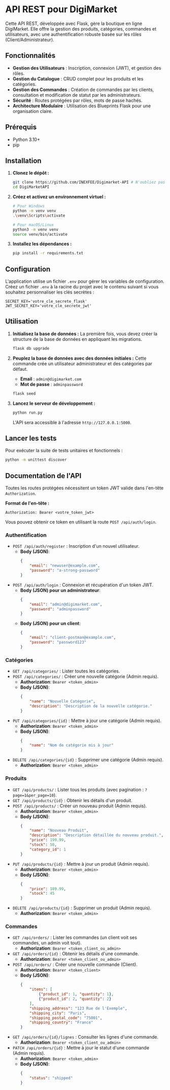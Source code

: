 # API REST pour DigiMarket

Cette API REST, développée avec Flask, gère la boutique en ligne DigiMarket. Elle offre la gestion des produits, catégories, commandes et utilisateurs, avec une authentification robuste basée sur les rôles (Client/Administrateur).

## Fonctionnalités

- **Gestion des Utilisateurs** : Inscription, connexion (JWT), et gestion des rôles.
- **Gestion du Catalogue** : CRUD complet pour les produits et les catégories.
- **Gestion des Commandes** : Création de commandes par les clients, consultation et modification de statut par les administrateurs.
- **Sécurité** : Routes protégées par rôles, mots de passe hachés.
- **Architecture Modulaire** : Utilisation des Blueprints Flask pour une organisation claire.

## Prérequis

- Python 3.10+
- pip

## Installation

1.  **Clonez le dépôt :**
    ```bash
    git clone https://github.com/INEXFEE/Digimarket-API # N'oubliez pas de remplacer par l'URL réelle de votre dépôt
    cd DigiMarketAPI
    ```

2.  **Créez et activez un environnement virtuel :**
    ```bash
    # Pour Windows
    python -m venv venv
    .\venv\Scripts\activate

    # Pour macOS/Linux
    python3 -m venv venv
    source venv/bin/activate
    ```

3.  **Installez les dépendances :**
    ```bash
    pip install -r requirements.txt
    ```

## Configuration

L'application utilise un fichier `.env` pour gérer les variables de configuration. Créez un fichier `.env` à la racine du projet avec le contenu suivant si vous souhaitez personnaliser les clés secrètes :

```
SECRET_KEY='votre_cle_secrete_flask'
JWT_SECRET_KEY='votre_cle_secrete_jwt'
```

## Utilisation

1.  **Initialisez la base de données :**
    La première fois, vous devez créer la structure de la base de données en appliquant les migrations.
    ```bash
    flask db upgrade
    ```

2.  **Peuplez la base de données avec des données initiales :**
    Cette commande crée un utilisateur administrateur et des catégories par défaut.
    - **Email** : `admin@digimarket.com`
    - **Mot de passe** : `adminpassword`
    ```bash
    flask seed
    ```

3.  **Lancez le serveur de développement :**
    ```bash
    python run.py
    ```
    L'API sera accessible à l'adresse `http://127.0.0.1:5000`.

## Lancer les tests

Pour exécuter la suite de tests unitaires et fonctionnels :
```bash
python -m unittest discover
```

## Documentation de l'API

Toutes les routes protégées nécessitent un token JWT valide dans l'en-tête `Authorization`.

**Format de l'en-tête :**
```
Authorization: Bearer <votre_token_jwt>
```

Vous pouvez obtenir ce token en utilisant la route `POST /api/auth/login`.

### Authentification

- `POST /api/auth/register` : Inscription d'un nouvel utilisateur.
  - **Body (JSON)**:
    ```json
    {
        "email": "newuser@example.com",
        "password": "a-strong-password"
    }
    ```
- `POST /api/auth/login` : Connexion et récupération d'un token JWT.
  - **Body (JSON) pour un administrateur**:
    ```json
    {
        "email": "admin@digimarket.com",
        "password": "adminpassword"
    }
    ```
  - **Body (JSON) pour un client**:
    ```json
    {
        "email": "client-postman@example.com",
        "password": "password123"
    }
    ```

### Catégories

- `GET /api/categories/` : Lister toutes les catégories.
- `POST /api/categories/` : Créer une nouvelle catégorie (Admin requis).
  - **Authorization**: `Bearer <token_admin>`
  - **Body (JSON)**:
    ```json
    {
        "name": "Nouvelle Catégorie",
        "description": "Description de la nouvelle catégorie."
    }
    ```
- `PUT /api/categories/{id}` : Mettre à jour une catégorie (Admin requis).
  - **Authorization**: `Bearer <token_admin>`
  - **Body (JSON)**:
    ```json
    {
        "name": "Nom de catégorie mis à jour"
    }
    ```
- `DELETE /api/categories/{id}` : Supprimer une catégorie (Admin requis).
  - **Authorization**: `Bearer <token_admin>`

### Produits

- `GET /api/products/` : Lister tous les produits (avec pagination : `?page=1&per_page=10`).
- `GET /api/products/{id}` : Obtenir les détails d'un produit.
- `POST /api/products/` : Créer un nouveau produit (Admin requis).
  - **Authorization**: `Bearer <token_admin>`
  - **Body (JSON)**:
    ```json
    {
        "name": "Nouveau Produit",
        "description": "Description détaillée du nouveau produit.",
        "price": 199.99,
        "stock": 50,
        "category_id": 1
    }
    ```
- `PUT /api/products/{id}` : Mettre à jour un produit (Admin requis).
  - **Authorization**: `Bearer <token_admin>`
  - **Body (JSON)**:
    ```json
    {
        "price": 189.99,
        "stock": 45
    }
    ```
- `DELETE /api/products/{id}` : Supprimer un produit (Admin requis).
  - **Authorization**: `Bearer <token_admin>`

### Commandes

- `GET /api/orders/` : Lister les commandes (un client voit ses commandes, un admin voit tout).
  - **Authorization**: `Bearer <token_client_ou_admin>`
- `GET /api/orders/{id}` : Obtenir les détails d'une commande.
  - **Authorization**: `Bearer <token_client_ou_admin>`
- `POST /api/orders/` : Créer une nouvelle commande (Client).
  - **Authorization**: `Bearer <token_client>`
  - **Body (JSON)**:
    ```json
    {
        "items": [
            {"product_id": 1, "quantity": 1},
            {"product_id": 2, "quantity": 2}
        ],
        "shipping_address": "123 Rue de l'Exemple",
        "shipping_city": "Paris",
        "shipping_postal_code": "75001",
        "shipping_country": "France"
    }
    ```
- `GET /api/orders/{id}/lignes` : Consulter les lignes d'une commande.
  - **Authorization**: `Bearer <token_client_ou_admin>`
- `PATCH /api/orders/{id}` : Mettre à jour le statut d'une commande (Admin requis).
  - **Authorization**: `Bearer <token_admin>`
  - **Body (JSON)**:
    ```json
    {
        "status": "shipped"
    }
    ```